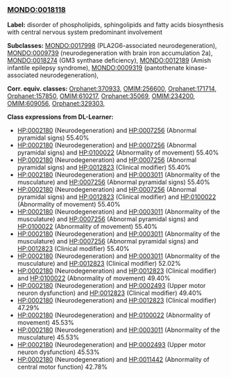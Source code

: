
### [MONDO:0018118](http://purl.obolibrary.org/obo/MONDO_0018118)
**Label:** disorder of phospholipids, sphingolipids and fatty acids biosynthesis with central nervous system predominant involvement

**Subclasses:** [MONDO:0017998](http://purl.obolibrary.org/obo/MONDO_0017998) (PLA2G6-associated neurodegeneration), [MONDO:0009739](http://purl.obolibrary.org/obo/MONDO_0009739) (neurodegeneration with brain iron accumulation 2a), [MONDO:0018274](http://purl.obolibrary.org/obo/MONDO_0018274) (GM3 synthase deficiency), [MONDO:0012189](http://purl.obolibrary.org/obo/MONDO_0012189) (Amish infantile epilepsy syndrome), [MONDO:0009319](http://purl.obolibrary.org/obo/MONDO_0009319) (pantothenate kinase-associated neurodegeneration), 

**Corr. equiv. classes:** [Orphanet:370933](http://www.orpha.net/ORDO/Orphanet_370933), [OMIM:256600](http://purl.obolibrary.org/obo/OMIM_256600), [Orphanet:171714](http://www.orpha.net/ORDO/Orphanet_171714), [Orphanet:157850](http://www.orpha.net/ORDO/Orphanet_157850), [OMIM:610217](http://purl.obolibrary.org/obo/OMIM_610217), [Orphanet:35069](http://www.orpha.net/ORDO/Orphanet_35069), [OMIM:234200](http://purl.obolibrary.org/obo/OMIM_234200), [OMIM:609056](http://purl.obolibrary.org/obo/OMIM_609056), [Orphanet:329303](http://www.orpha.net/ORDO/Orphanet_329303), 

**Class expressions from DL-Learner:**

- [HP:0002180](http://purl.obolibrary.org/obo/HP_0002180) (Neurodegeneration) and [HP:0007256](http://purl.obolibrary.org/obo/HP_0007256) (Abnormal pyramidal signs) 55.40%
- [HP:0002180](http://purl.obolibrary.org/obo/HP_0002180) (Neurodegeneration) and [HP:0007256](http://purl.obolibrary.org/obo/HP_0007256) (Abnormal pyramidal signs) and [HP:0100022](http://purl.obolibrary.org/obo/HP_0100022) (Abnormality of movement) 55.40%
- [HP:0002180](http://purl.obolibrary.org/obo/HP_0002180) (Neurodegeneration) and [HP:0007256](http://purl.obolibrary.org/obo/HP_0007256) (Abnormal pyramidal signs) and [HP:0012823](http://purl.obolibrary.org/obo/HP_0012823) (Clinical modifier) 55.40%
- [HP:0002180](http://purl.obolibrary.org/obo/HP_0002180) (Neurodegeneration) and [HP:0003011](http://purl.obolibrary.org/obo/HP_0003011) (Abnormality of the musculature) and [HP:0007256](http://purl.obolibrary.org/obo/HP_0007256) (Abnormal pyramidal signs) 55.40%
- [HP:0002180](http://purl.obolibrary.org/obo/HP_0002180) (Neurodegeneration) and [HP:0007256](http://purl.obolibrary.org/obo/HP_0007256) (Abnormal pyramidal signs) and [HP:0012823](http://purl.obolibrary.org/obo/HP_0012823) (Clinical modifier) and [HP:0100022](http://purl.obolibrary.org/obo/HP_0100022) (Abnormality of movement) 55.40%
- [HP:0002180](http://purl.obolibrary.org/obo/HP_0002180) (Neurodegeneration) and [HP:0003011](http://purl.obolibrary.org/obo/HP_0003011) (Abnormality of the musculature) and [HP:0007256](http://purl.obolibrary.org/obo/HP_0007256) (Abnormal pyramidal signs) and [HP:0100022](http://purl.obolibrary.org/obo/HP_0100022) (Abnormality of movement) 55.40%
- [HP:0002180](http://purl.obolibrary.org/obo/HP_0002180) (Neurodegeneration) and [HP:0003011](http://purl.obolibrary.org/obo/HP_0003011) (Abnormality of the musculature) and [HP:0007256](http://purl.obolibrary.org/obo/HP_0007256) (Abnormal pyramidal signs) and [HP:0012823](http://purl.obolibrary.org/obo/HP_0012823) (Clinical modifier) 55.40%
- [HP:0002180](http://purl.obolibrary.org/obo/HP_0002180) (Neurodegeneration) and [HP:0003011](http://purl.obolibrary.org/obo/HP_0003011) (Abnormality of the musculature) and [HP:0012823](http://purl.obolibrary.org/obo/HP_0012823) (Clinical modifier) 52.02%
- [HP:0002180](http://purl.obolibrary.org/obo/HP_0002180) (Neurodegeneration) and [HP:0012823](http://purl.obolibrary.org/obo/HP_0012823) (Clinical modifier) and [HP:0100022](http://purl.obolibrary.org/obo/HP_0100022) (Abnormality of movement) 49.40%
- [HP:0002180](http://purl.obolibrary.org/obo/HP_0002180) (Neurodegeneration) and [HP:0002493](http://purl.obolibrary.org/obo/HP_0002493) (Upper motor neuron dysfunction) and [HP:0012823](http://purl.obolibrary.org/obo/HP_0012823) (Clinical modifier) 49.40%
- [HP:0002180](http://purl.obolibrary.org/obo/HP_0002180) (Neurodegeneration) and [HP:0012823](http://purl.obolibrary.org/obo/HP_0012823) (Clinical modifier) 47.29%
- [HP:0002180](http://purl.obolibrary.org/obo/HP_0002180) (Neurodegeneration) and [HP:0100022](http://purl.obolibrary.org/obo/HP_0100022) (Abnormality of movement) 45.53%
- [HP:0002180](http://purl.obolibrary.org/obo/HP_0002180) (Neurodegeneration) and [HP:0003011](http://purl.obolibrary.org/obo/HP_0003011) (Abnormality of the musculature) 45.53%
- [HP:0002180](http://purl.obolibrary.org/obo/HP_0002180) (Neurodegeneration) and [HP:0002493](http://purl.obolibrary.org/obo/HP_0002493) (Upper motor neuron dysfunction) 45.53%
- [HP:0002180](http://purl.obolibrary.org/obo/HP_0002180) (Neurodegeneration) and [HP:0011442](http://purl.obolibrary.org/obo/HP_0011442) (Abnormality of central motor function) 42.78%


